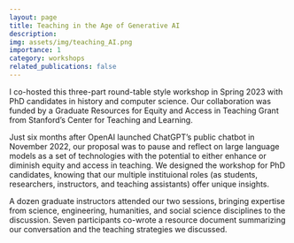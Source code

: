 ```yaml
---
layout: page
title: Teaching in the Age of Generative AI
description:
img: assets/img/teaching_AI.png
importance: 1
category: workshops
related_publications: false
---
```


I co-hosted this three-part round-table style workshop in Spring 2023 with PhD candidates in history and computer science. Our collaboration was funded by a Graduate Resources for Equity and Access in Teaching Grant from Stanford’s Center for Teaching and Learning. 

Just six months after OpenAI launched ChatGPT’s public chatbot in November 2022, our proposal was to pause and reflect on large language models as a set of technologies with the potential to either enhance or diminish equity and access in teaching. We designed the workshop for PhD candidates, knowing that our multiple instituional roles (as students, researchers, instructors, and teaching assistants) offer unique insights. 

A dozen graduate instructors attended our two sessions, bringing expertise from science, engineering, humanities, and social science disciplines to the discussion. Seven participants co-wrote a resource document summarizing our conversation and the teaching strategies we discussed. 
